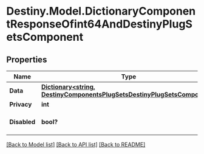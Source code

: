 # Destiny.Model.DictionaryComponentResponseOfint64AndDestinyPlugSetsComponent

## Properties

Name | Type | Description | Notes
------------ | ------------- | ------------- | -------------
**Data** | [**Dictionary&lt;string, DestinyComponentsPlugSetsDestinyPlugSetsComponent&gt;**](DestinyComponentsPlugSetsDestinyPlugSetsComponent.md) |  | [optional] 
**Privacy** | **int** |  | [optional] 
**Disabled** | **bool?** | If true, this component is disabled. | [optional] 

[[Back to Model list]](../README.md#documentation-for-models) [[Back to API list]](../README.md#documentation-for-api-endpoints) [[Back to README]](../README.md)


